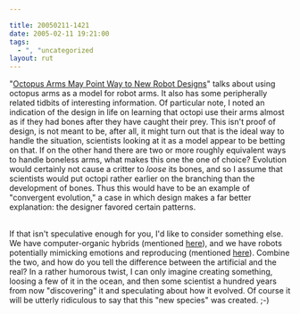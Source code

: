 ```yaml
---

title: 20050211-1421
date: 2005-02-11 19:21:00
tags:
  - ", "uncategorized
layout: rut
---
```


"<a href="http://news.nationalgeographic.com/news/2005/02/0209_050209_octopus.html">Octopus
Arms May Point Way to New Robot Designs</a>" talks about
using octopus arms as a model for robot arms.  It also has
some peripherally related tidbits of interesting information.
Of particular note, I noted an indication of the design in life on
learning that octopi use their arms almost as if they had bones
after they have caught their prey.  This isn't proof of design,
is not meant to be, after all, it might turn out that is the ideal
way to handle the situation, scientists looking at it as a model
appear to be betting on that.  If on the other hand there are two
or more roughly equivalent ways to handle boneless arms, what makes
this one the one of choice?  Evolution would certainly not cause a
critter to *loose* its bones, and so I assume that scientists would
put octopi rather earlier on the branching than the development
of bones.  Thus this would have to be an example of "convergent
evolution," a case in which design makes a far better explanation:
the designer favored certain patterns.<br  /><br  />

If that isn't speculative enough for you, I'd like to consider
something else.  We have computer-organic hybrids (mentioned
<a href="./view.php?date=20050207-1623">here</a>), and we have
robots potentially mimicking emotions and reproducing (mentioned
<a href="./view.php?date=20050204-1128">here</a>).  Combine the
two, and how do you tell the difference between the artificial and
the real?  In a rather humorous twist, I can only imagine creating
something, loosing a few of it in the ocean, and then some scientist
a hundred years from now "discovering" it and speculating about how
it evolved.  Of course it will be utterly ridiculous to say that this
"new species" was created. ;-)

